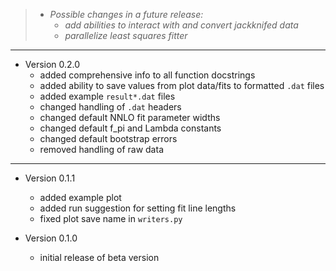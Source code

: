 <!---
  Created by Zechariah Gelzer (University of Iowa) on 2015-03-30.
  Copyright (C) 2015 Zechariah Gelzer.
 
  This program is free software: you can redistribute it and/or modify it under
  the terms of the GNU General Public License as published by the Free Software
  Foundation, either version 3 of the License, or any later version (see
  <http://www.gnu.org/licenses/>).
 
  This program is distributed in the hope that it will be useful, but WITHOUT
  ANY WARRANTY; without even the implied warranty of MERCHANTABILITY or FITNESS
  FOR A PARTICULAR PURPOSE. See the GNU General Public License for more details.
-->

> + *Possible changes in a future release:*
>   + *add abilities to interact with and convert jackknifed data*
>   + *parallelize least squares fitter*

---

+ Version 0.2.0
  + added comprehensive info to all function docstrings
  + added ability to save values from plot data/fits to formatted `.dat` files
  + added example `result*.dat` files
  + changed handling of `.dat` headers
  + changed default NNLO fit parameter widths
  + changed default f_pi and Lambda constants
  + changed default bootstrap errors
  + removed handling of raw data

---

+ Version 0.1.1
  + added example plot
  + added run suggestion for setting fit line lengths
  + fixed plot save name in `writers.py`

+ Version 0.1.0
  + initial release of beta version
